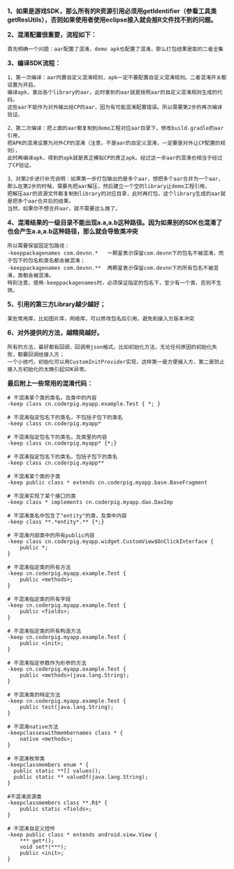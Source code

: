 
**1、如果是游戏SDK，那么所有的R资源引用必须用getIdentifier（参看工具类getResUtils），否则如果使用者使用eclipse接入就会报R文件找不到的问题。**

**2、混淆配置很重要，流程如下：**

    首先明确一个问题：aar配置了混淆，demo apk也配置了混淆，那么打包结果是取的二者全集

**3、编译SDK流程：**

    1、第一次编译：aar内置自定义混淆规则，apk一定不要配置自定义混淆规则。二者混淆开关都设置为开启。
    编译apk，拿出各个library的aar。此时拿到的aar就是按照aar的自定义混淆规则生成的代码。
    这些aar不能作为对外输出给CP的aar，因为有可能混淆配置错误。所以需要第2步的再次编译验证。

    2、第二次编译：把上面的aar都复制到demo工程对应aar目录下，修改build.gradle的aar引用，
    把APK的混淆设置为对外CP的混淆（注意，不是aar的自定义混淆，一定要是对外让CP配置的规则），
    此时再编译apk，得到的apk就是真正模拟CP的真正apk。经过这一步aar的混淆也相当于经过了CP验证。

    3、对第2步进行补充说明：如果第一步打包输出的是多个aar，想把多个aar合并为一个aar，
    那么在第2步的时候，需要先把aar解压，然后建立一个空的library让demo工程引用，
    把解压aar的资源文件都复制到library的对应目录，此时再打包，这个library生成的aar就是把多个aar合并后的结果。
    当然，如果你不想合并aar，就不需要这么做了。

**4、混淆结果的一级目录不能出现a.a,a.b这种路径。因为如果别的SDK也混淆了也会产生a.a,a.b这种路径，那么就会导致类冲突**

    所以需要保留固定包路径：
    -keeppackagenames com.devnn.*   一颗星表示保留com.devnn下的包名不被混淆，而子包下的包名和类名都会被混淆；
    -keeppackagenames com.devnn.**  两颗星表示保留com.devnn下的所有包名不被混淆，类都会被混淆。
    特别注意，使用-keeppackagenames时，必须保证指定的包名下，至少有一个类，否则不生效。

**5、引用的第三方Library越少越好；**
    
    某些常用库，比如图片库，网络库，可以修改包名后引用，避免和接入方版本冲突

**6、对外提供的方法，越精简越好。**

    所有的方法，最好都有回调，回调用json格式。比如初始化方法，无论任何原因的初始化失败，都要回调给接入方；
    一个小技巧，初始化可以用CustomInitProvider实现，这样第一是方便接入方，第二是防止接入方初始化的太晚引起SDK异常。



**最后附上一些常用的混淆代码：**

    # 不混淆某个类的类名，及类中的内容
    -keep class cn.coderpig.myapp.example.Test { *; }
    
    # 不混淆指定包名下的类名，不包括子包下的类名
    -keep class cn.coderpig.myapp*
    
    # 不混淆指定包名下的类名，及类里的内容
    -keep class cn.coderpig.myapp* {*;}
    
    # 不混淆指定包名下的类名，包括子包下的类名
    -keep class cn.coderpig.myapp**
    
    # 不混淆某个类的子类
    -keep public class * extends cn.coderpig.myapp.base.BaseFragment
    
    # 不混淆实现了某个接口的类
    -keep class * implements cn.coderpig.myapp.dao.DaoImp
    
    # 不混淆类名中包含了"entity"的类，及类中内容
    -keep class **.*entity*.** {*;}
    
    # 不混淆内部类中的所有public内容
    -keep class cn.coderpig.myapp.widget.CustomView$OnClickInterface {
        public *;
    }
    
    # 不混淆指定类的所有方法
    -keep cn.coderpig.myapp.example.Test {
        public <methods>;
    }
    
    # 不混淆指定类的所有字段
    -keep cn.coderpig.myapp.example.Test {
        public <fields>;
    }
    
    # 不混淆指定类的所有构造方法
    -keep cn.coderpig.myapp.example.Test {
        public <init>;
    }
    
    # 不混淆指定参数作为形参的方法
    -keep cn.coderpig.myapp.example.Test {
        public <methods>(java.lang.String);
    }
    
    # 不混淆类的特定方法
    -keep cn.coderpig.myapp.example.Test {
        public test(java.lang.String);
    }
    
    # 不混淆native方法
    -keepclasseswithmembernames class * {
        native <methods>;
    }
    
    # 不混淆枚举类
    -keepclassmembers enum * {
      public static **[] values();
      public static ** valueOf(java.lang.String);
    }
    
    #不混淆资源类
    -keepclassmembers class **.R$* {
        public static <fields>;
    }
    
    # 不混淆自定义控件
    -keep public class * entends android.view.View {
        *** get*();
        void set*(***);
        public <init>;
    }


